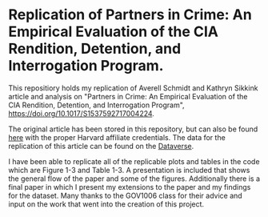 # Replication of Partners in Crime: An Empirical Evaluation of the CIA Rendition, Detention, and Interrogation Program.

This repositiory holds my replication of Averell Schmidt and Kathryn Sikkink article and analysis on "Partners in Crime: An Empirical Evaluation of the CIA Rendition, Detention, and Interrogation Program", https://doi.org/10.1017/S1537592717004224. 

The original article has been stored in this repository, but can also be found [here](https://www-cambridge-org.ezp-prod1.hul.harvard.edu/core/services/aop-cambridge-core/content/view/040CA83C6EAEEF856CC0B90BF6606096/S1537592717004224a.pdf/partners_in_crime_an_empirical_evaluation_of_the_cia_rendition_detention_and_interrogation_program.pdf) with the proper Harvard affiliate credentials. The data for the replication of this article can be found on the [Dataverse](https://dataverse.harvard.edu/dataset.xhtml?persistentId=doi:10.7910/DVN/CC8VFT).

I have been able to replicate all of the replicable plots and tables in the code which are Figure 1-3 and Table 1-3. A presentation is included that shows the general flow of the paper and some of the figures. Additionally there is a final paper in which I present my extensions to the paper and my findings for the dataset. Many thanks to the GOV1006 class for their advice and input on the work that went into the creation of this project.
